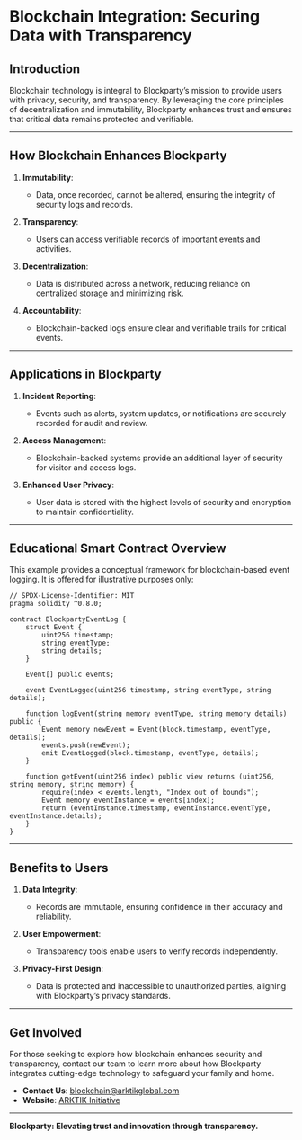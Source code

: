 # **Blockchain Integration: Securing Data with Transparency**

## **Introduction**
Blockchain technology is integral to Blockparty’s mission to provide users with privacy, security, and transparency. By leveraging the core principles of decentralization and immutability, Blockparty enhances trust and ensures that critical data remains protected and verifiable.

---

## **How Blockchain Enhances Blockparty**

1. **Immutability**:
   - Data, once recorded, cannot be altered, ensuring the integrity of security logs and records.

2. **Transparency**:
   - Users can access verifiable records of important events and activities.

3. **Decentralization**:
   - Data is distributed across a network, reducing reliance on centralized storage and minimizing risk.

4. **Accountability**:
   - Blockchain-backed logs ensure clear and verifiable trails for critical events.

---

## **Applications in Blockparty**

1. **Incident Reporting**:
   - Events such as alerts, system updates, or notifications are securely recorded for audit and review.

2. **Access Management**:
   - Blockchain-backed systems provide an additional layer of security for visitor and access logs.

3. **Enhanced User Privacy**:
   - User data is stored with the highest levels of security and encryption to maintain confidentiality.

---

## **Educational Smart Contract Overview**
This example provides a conceptual framework for blockchain-based event logging. It is offered for illustrative purposes only:

```solidity
// SPDX-License-Identifier: MIT
pragma solidity ^0.8.0;

contract BlockpartyEventLog {
    struct Event {
        uint256 timestamp;
        string eventType;
        string details;
    }

    Event[] public events;

    event EventLogged(uint256 timestamp, string eventType, string details);

    function logEvent(string memory eventType, string memory details) public {
        Event memory newEvent = Event(block.timestamp, eventType, details);
        events.push(newEvent);
        emit EventLogged(block.timestamp, eventType, details);
    }

    function getEvent(uint256 index) public view returns (uint256, string memory, string memory) {
        require(index < events.length, "Index out of bounds");
        Event memory eventInstance = events[index];
        return (eventInstance.timestamp, eventInstance.eventType, eventInstance.details);
    }
}
```

---

## **Benefits to Users**

1. **Data Integrity**:
   - Records are immutable, ensuring confidence in their accuracy and reliability.

2. **User Empowerment**:
   - Transparency tools enable users to verify records independently.

3. **Privacy-First Design**:
   - Data is protected and inaccessible to unauthorized parties, aligning with Blockparty’s privacy standards.

---

## **Get Involved**
For those seeking to explore how blockchain enhances security and transparency, contact our team to learn more about how Blockparty integrates cutting-edge technology to safeguard your family and home.

- **Contact Us**: [blockchain@arktikglobal.com](mailto:blockchain@arktikglobal.com)
- **Website**: [ARKTIK Initiative](https://arktikinitiative.org)

---

**Blockparty: Elevating trust and innovation through transparency.**
